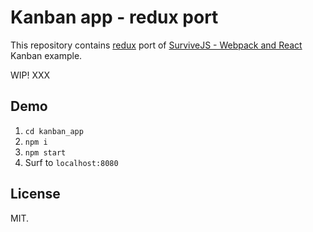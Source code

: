 # Kanban app - redux port

This repository contains [redux](https://rackt.github.io/redux/) port of [SurviveJS - Webpack and React](http://survivejs.com/) Kanban example.

WIP! XXX

## Demo

1. `cd kanban_app`
1. `npm i`
2. `npm start`
3. Surf to `localhost:8080`

## License

MIT.
